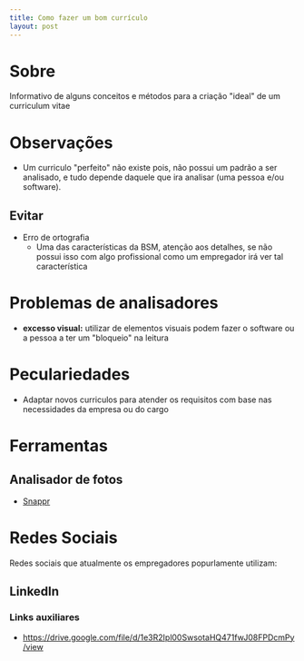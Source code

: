```yaml
---
title: Como fazer um bom currículo
layout: post
---
```

# Sobre
Informativo de alguns conceitos e métodos para a criação "ideal" de um  curriculum vitae

# Observações
- Um curriculo "perfeito" não existe pois, não possui um padrão a ser analisado, e tudo depende daquele que ira analisar (uma pessoa e/ou software).

## Evitar
- Erro de ortografia
    - Uma das características da BSM, atenção aos detalhes, se não possui isso com algo profissional como um empregador irá ver tal característica

# Problemas de analisadores
- **excesso visual:** utilizar de elementos visuais podem fazer o software ou a pessoa a ter um "bloqueio" na leitura

# Peculariedades
- Adaptar novos curriculos para atender os requisitos com base nas necessidades da empresa ou do cargo

# Ferramentas
## Analisador de fotos
- [Snappr](https://www.snappr.com/photo-analyzer/)

# Redes Sociais
Redes sociais que atualmente os empregadores popurlamente utilizam:
## LinkedIn
### Links auxiliares
- https://drive.google.com/file/d/1e3R2Ipl00SwsotaHQ471fwJ08FPDcmPy/view
